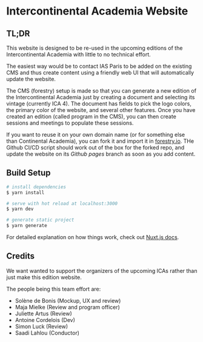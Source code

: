 # Intercontinental Academia Website

## TL;DR

This website is designed to be re-used in the upcoming editions of the Intercontinental Academia with little to no technical effort.

The easiest way would be to contact IAS Paris to be added on the existing CMS and thus create content using a friendly web UI that will automatically update the website.

The CMS (forestry) setup is made so that you can generate a new edition of the Intercontinental Academia just by creating a document and selecting its vintage (currently ICA 4). The document has fields to pick the logo colors, the primary color of the website, and several other features. Once you have created an edition (called program in the CMS), you can then create sessions and meetings to populate these sessions.

If you want to reuse it on your own domain name (or for something else than Continental Academia), you can fork it and import it in [forestry.io](https://forestry.io/). THe Github CI/CD script should work out of the box for the forked repo, and update the website on its *Github pages* branch as soon as you add content.

## Build Setup

```bash
# install dependencies
$ yarn install

# serve with hot reload at localhost:3000
$ yarn dev

# generate static project
$ yarn generate
```

For detailed explanation on how things work, check out [Nuxt.js docs](https://nuxtjs.org).

## Credits

We want wanted to support the organizers of the upcoming ICAs rather than just make this edition website.

The people being this team effort are:

-  Solène de Bonis (Mockup, UX and review)
-  Maja Mielke (Review and program officer)
-  Juliette Artus (Review)
-  Antoine Cordelois (Dev)
-  Simon Luck (Review)
-  Saadi Lahlou (Conductor)